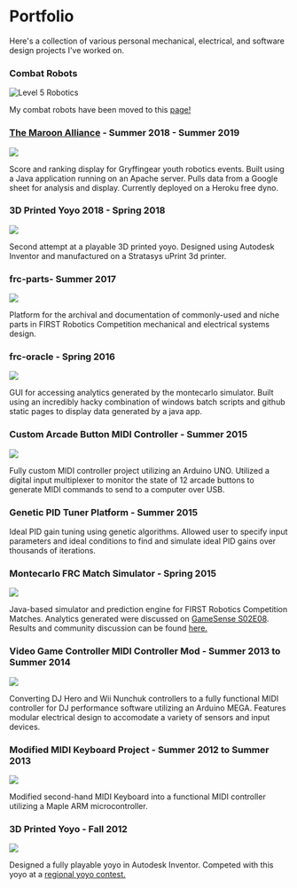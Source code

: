 # Portfolio

Here's a collection of various personal mechanical, electrical, and software design projects I've worked on.

### Combat Robots

![](https://i.imgur.com/KR5Z5Yo.png "Level 5 Robotics") 

My combat robots have been moved to this [page!](http://www.jgermita.me/combatrobots/)

### [The Maroon Alliance](http://the-maroon-alliance.herokuapp.com/results.jsp) - Summer 2018 - Summer 2019
![](https://i.imgur.com/GGwttuem.png)

Score and ranking display for Gryffingear youth robotics events. Built using a Java application running on an Apache server. Pulls data from a Google sheet for analysis and display. Currently deployed on a Heroku free dyno. 

### 3D Printed Yoyo 2018 - Spring 2018
![](https://i.imgur.com/RYzrewBm.jpg)

Second attempt at a playable 3D printed yoyo. Designed using Autodesk Inventor and manufactured on a Stratasys uPrint 3d printer.


### frc-parts- Summer 2017
![ ](http://i.imgur.com/hxE89kVm.png)

Platform for the archival and documentation of commonly-used and niche parts in FIRST Robotics Competition mechanical and electrical systems design. 

### frc-oracle - Spring 2016
![ ](http://i.imgur.com/ZnsLNY8m.png)

GUI for accessing analytics generated by the montecarlo simulator. Built using an incredibly hacky combination of windows batch scripts and github static pages to display data generated by a java app.

### Custom Arcade Button MIDI Controller - Summer 2015
![ ](http://i.imgur.com/4tSpRA0m.png)

Fully custom MIDI controller project utilizing an Arduino UNO. Utilized a digital input multiplexer to monitor the state of 12 arcade buttons to generate MIDI commands to send to a computer over USB. 

### Genetic PID Tuner Platform - Summer 2015
Ideal PID gain tuning using genetic algorithms. Allowed user to specify input parameters and ideal conditions to find and simulate ideal PID gains over thousands of iterations. 

### Montecarlo FRC Match Simulator - Spring 2015
![ ](http://i.imgur.com/hMHBStLm.png)

Java-based simulator and prediction engine for FIRST Robotics Competition Matches. Analytics generated were discussed on [GameSense S02E08](https://www.youtube.com/watch?v=cGWIVc-ReMA). Results and community discussion can be found [here.](https://www.chiefdelphi.com/t/2015-championship-division-simulated-rankings/143926?u=jeremy_germita)

### Video Game Controller MIDI Controller Mod - Summer 2013 to Summer 2014
![ ](http://i.imgur.com/UVN8pQ7m.png)

Converting DJ Hero and Wii Nunchuk controllers to a fully functional MIDI controller for DJ performance software utilizing an Arduino MEGA. Features modular electrical design to accomodate a variety of sensors and input devices.

### Modified MIDI Keyboard Project - Summer 2012 to Summer 2013
![ ](http://i.imgur.com/tmrTziRm.png)

Modified second-hand MIDI Keyboard into a functional MIDI controller utilizing a Maple ARM microcontroller. 

### 3D Printed Yoyo - Fall 2012
![ ](https://i.imgur.com/KSvIhSWm.jpg)

Designed a fully playable yoyo in Autodesk Inventor. Competed with this yoyo at a [regional yoyo contest.](https://www.youtube.com/watch?v=KtLQXkTcaag)

